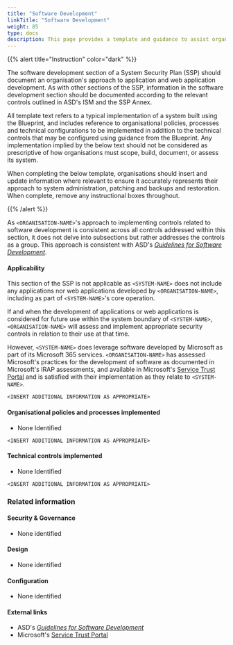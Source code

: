```yaml
---
title: "Software Development"
linkTitle: "Software Development"
weight: 85
type: docs
description: This page provides a template and guidance to assist organisations in documenting their approach to software development associated with their system(s) built on ASD's Blueprint for Secure Cloud.
---
```


{{% alert title="Instruction" color="dark" %}}

The software development section of a System Security Plan (SSP) should document an organisation's approach to application and web application development. As with other sections of the SSP, information in the software development section should be documented according to the relevant controls outlined in ASD's ISM and the SSP Annex. 

All template text refers to a typical implementation of a system built using the Blueprint, and includes reference to organisational policies, processes and technical configurations to be implemented in addition to the technical controls that may be configured using guidance from the Blueprint. Any implementation implied by the below text should not be considered as prescriptive of how organisations must scope, build, document, or assess its system.

When completing the below template, organisations should insert and update information where relevant to ensure it accurately represents their approach to system administration, patching and backups and restoration. When complete, remove any instructional boxes throughout. 


{{% /alert %}}

As `<ORGANISATION-NAME>`'s approach to implementing controls related to software development is consistent across all controls addressed within this section, it does not delve into subsections but rather addresses the controls as a group. This approach is consistent with ASD's [*Guidelines for Software Development*](https://www.cyber.gov.au/resources-business-and-government/essential-cyber-security/ism/cyber-security-guidelines/guidelines-software-development).

#### Applicability

This section of the SSP is not applicable as `<SYSTEM-NAME>` does not include any applications nor web applications developed by `<ORGANISATION-NAME>`, including as part of `<SYSTEM-NAME>`'s core operation.

If and when the development of applications or web applications is considered for future use within the system boundary of `<SYSTEM-NAME>`, `<ORGANISATION-NAME>` will assess and implement appropriate security controls in relation to their use at that time.

However, `<SYSTEM-NAME>` does leverage software developed by Microsoft as part of its Microsoft 365 services. `<ORGANISATION-NAME>` has assessed Microsoft's practices for the development of software as documented in Microsoft's IRAP assessments, and available in Microsoft's [Service Trust Portal](https://servicetrust.microsoft.com/) and is satisfied with their implementation as they relate to `<SYSTEM-NAME>`.

`<INSERT ADDITIONAL INFORMATION AS APPROPRIATE>`

#### Organisational policies and processes implemented

* None Identified

`<INSERT ADDITIONAL INFORMATION AS APPROPRIATE>`

#### Technical controls implemented

* None Identified

`<INSERT ADDITIONAL INFORMATION AS APPROPRIATE>`

### Related information

#### Security & Governance

* None identified

#### Design

* None identified


#### Configuration

* None identified

#### External links

* ASD's [*Guidelines for Software Development*](https://www.cyber.gov.au/resources-business-and-government/essential-cyber-security/ism/cyber-security-guidelines/guidelines-software-development)
* Microsoft's [Service Trust Portal](https://servicetrust.microsoft.com/)